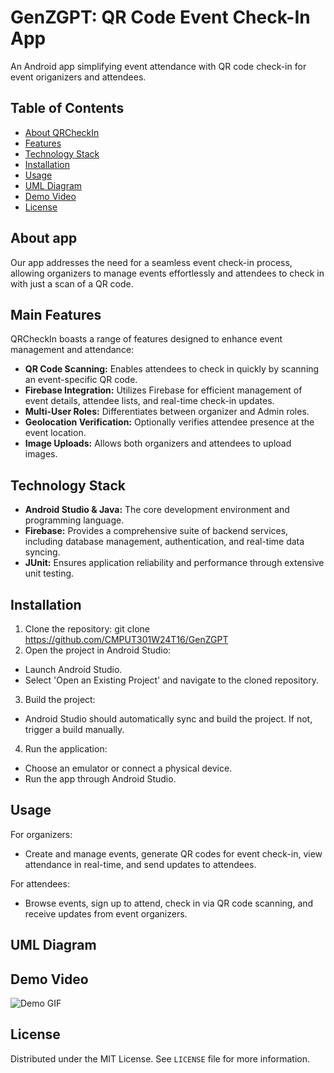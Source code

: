 # GenZGPT: QR Code Event Check-In App

An Android app simplifying event attendance with QR code check-in for event origanizers and attendees.
## Table of Contents

- [About QRCheckIn](#about-app)
- [Features](#features)
- [Technology Stack](#technology-stack)
- [Installation](#installation)
- [Usage](#usage)
- [UML Diagram](#UML-Diagram)
- [Demo Video](#Demo-Video)
- [License](#license)

## About app

Our app addresses the need for a seamless event check-in process, allowing organizers to manage events effortlessly and attendees to check in with just a scan of a QR code. 

## Main Features

QRCheckIn boasts a range of features designed to enhance event management and attendance:

- **QR Code Scanning:** Enables attendees to check in quickly by scanning an event-specific QR code.
- **Firebase Integration:** Utilizes Firebase for efficient management of event details, attendee lists, and real-time check-in updates.
- **Multi-User Roles:** Differentiates between organizer and Admin roles.
- **Geolocation Verification:** Optionally verifies attendee presence at the event location.
- **Image Uploads:** Allows both organizers and attendees to upload images.

## Technology Stack

- **Android Studio & Java:** The core development environment and programming language.
- **Firebase:** Provides a comprehensive suite of backend services, including database management, authentication, and real-time data syncing.
- **JUnit:** Ensures application reliability and performance through extensive unit testing.

## Installation

1. Clone the repository:
git clone https://github.com/CMPUT301W24T16/GenZGPT
2. Open the project in Android Studio:
- Launch Android Studio.
- Select 'Open an Existing Project' and navigate to the cloned repository.

3. Build the project:
- Android Studio should automatically sync and build the project. If not, trigger a build manually.

4. Run the application:
- Choose an emulator or connect a physical device.
- Run the app through Android Studio.

## Usage

For organizers:
- Create and manage events, generate QR codes for event check-in, view attendance in real-time, and send updates to attendees.

For attendees:
- Browse events, sign up to attend, check in via QR code scanning, and receive updates from event organizers.

## UML Diagram

## Demo Video
![Demo GIF](/GenZGPT/demo-video/demo.gif)

## License

Distributed under the MIT License. See `LICENSE` file for more information.
